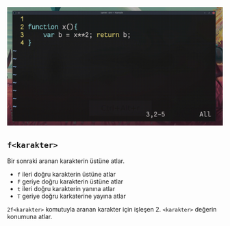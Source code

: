 <img src="10.gif" width="800" />

## `f<karakter>`

Bir sonraki aranan karakterin üstüne atlar.

- `f` ileri doğru karakterin üstüne atlar
- `F` geriye doğru karakterin üstüne atlar
- `t` ileri doğru karakterin yanına atlar
- `T` geriye doğru karkaterine yayına atlar

`2f<karakter>` komutuyla aranan karakter için işleşen 2. `<karakter>` değerin konumuna atlar.
